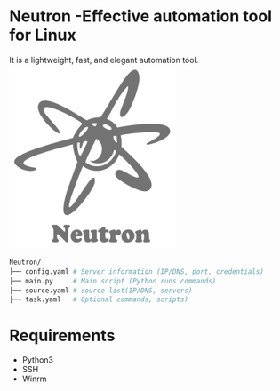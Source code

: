 # Neutron -Effective automation tool for Linux
It is a lightweight, fast, and elegant automation tool.
<img src="https://github.com/faruk-guler/Neutron/blob/main/neutron.png" alt="alt text" width="300" height="330">

~~~sh
Neutron/
├── config.yaml # Server information (IP/DNS, port, credentials)
├── main.py     # Main script (Python runs commands)
├── source.yaml # source list(IP/DNS, servers)
├── task.yaml   # Optional commands, scripts)
~~~

# Requirements
- Python3
- SSH
- Winrm


